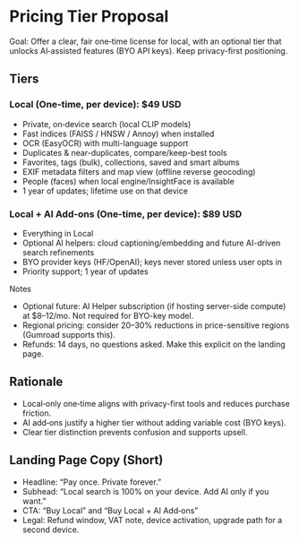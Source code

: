 # Pricing Tier Proposal

Goal: Offer a clear, fair one‑time license for local, with an optional tier that unlocks AI‑assisted features (BYO API keys). Keep privacy-first positioning.

## Tiers

### Local (One‑time, per device): $49 USD
- Private, on‑device search (local CLIP models)
- Fast indices (FAISS / HNSW / Annoy) when installed
- OCR (EasyOCR) with multi-language support
- Duplicates & near-duplicates, compare/keep-best tools
- Favorites, tags (bulk), collections, saved and smart albums
- EXIF metadata filters and map view (offline reverse geocoding)
- People (faces) when local engine/InsightFace is available
- 1 year of updates; lifetime use on that device

### Local + AI Add‑ons (One‑time, per device): $89 USD
- Everything in Local
- Optional AI helpers: cloud captioning/embedding and future AI-driven search refinements
- BYO provider keys (HF/OpenAI); keys never stored unless user opts in
- Priority support; 1 year of updates

Notes
- Optional future: AI Helper subscription (if hosting server-side compute) at $8–12/mo. Not required for BYO-key model.
- Regional pricing: consider 20–30% reductions in price-sensitive regions (Gumroad supports this).
- Refunds: 14 days, no questions asked. Make this explicit on the landing page.

## Rationale
- Local‑only one‑time aligns with privacy-first tools and reduces purchase friction.
- AI add‑ons justify a higher tier without adding variable cost (BYO keys).
- Clear tier distinction prevents confusion and supports upsell.

## Landing Page Copy (Short)
- Headline: “Pay once. Private forever.”
- Subhead: “Local search is 100% on your device. Add AI only if you want.”
- CTA: “Buy Local” and “Buy Local + AI Add‑ons”
- Legal: Refund window, VAT note, device activation, upgrade path for a second device.

